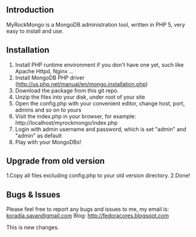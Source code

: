 Introduction
--------------------------------------
MyRockMongo is a MongoDB administration tool, written in PHP 5, very easy to install and use.


Installation
--------------------------------------
1. Install PHP runtime environment if you don't have one yet, such like Apache Httpd, Nginx ...
2. Install MongoDB PHP driver (http://us.php.net/manual/en/mongo.installation.php)
3. Download the package from this git repo.
4. Unzip the files into your disk, under root of your site
5. Open the config.php with your convenient editor, change host, port, admins and so on to yours
6. Visit the index.php in your browser, for example: http://localhost/myrockmongo/index.php
7. Login with admin username and password, which is set "admin" and "admin" as default
8. Play with your MongoDBs!


Upgrade from old version
--------------------------------------
1.Copy all files excluding config.php to your old version directory.
2.Done!


Bugs & Issues
--------------------------------------
Please feel free to report any bugs and issues to me, my email is: koradia.savan@gmail.com
Blog: http://fedoracores.blogspot.com



This is new changes.